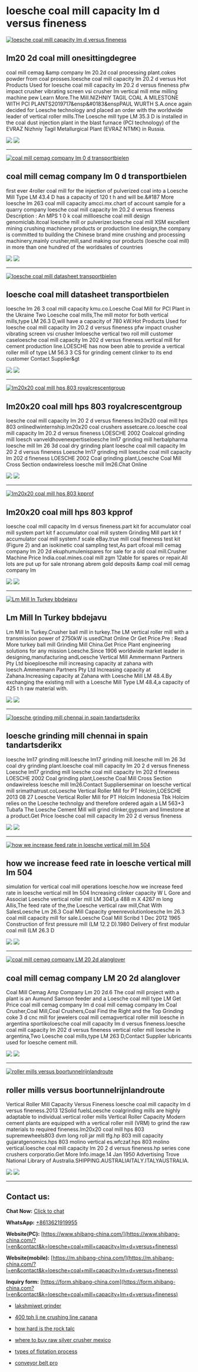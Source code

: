 # loesche coal mill capacity lm d versus fineness

<a href="https://swt.shibang-china.com/?l=en&img&k=loesche+coal+mill+capacity+lm+d+versus+fineness" target="_blank">![loesche coal mill capacity lm d versus fineness](http://static.shibang-china.com/all-800x300/962.jpg)</a>

## lm20 2d coal mill onesittingdegree
coal mill cemag &amp company lm 20.2d coal processing plant.cokes powder from coal prosses.loesche coal mill capacity lm 20.2 d versus Hot Products Used for loesche coal mill capacity lm 20.2 d versus fineness pfw impact crusher vibrating screen vsi crusher lm vertical mill mtw milling machine pew Learn More.The Mill.NIZHNIY TAGIL COAL A MILESTONE WITH PCI PLANTS2019717&ensp&#0183&enspPAUL WURTH S.A.once again decided for Loesche technology and placed an order with the worldwide leader of vertical roller mills.The Loesche mill type LM 35.3 D is installed in the coal dust injection plant in the blast furnace (PCI technology) of the EVRAZ Nizhniy Tagil Metallurgical Plant (EVRAZ NTMK) in Russia.


<a href="https://whatsapp.shibangsoft.com/WhatsApp.php" target="_blank" title="WhatsApp">![](http://static.shibang-china.com/icon/whatsapp.png)</a> <a href="https://swt.shibang-china.com/?l=en&icon&k=loesche+coal+mill+capacity+lm+d+versus+fineness" target="_blank">![](http://static.shibang-china.com/icon/chat-en.png)</a>

---

<a href="https://swt.shibang-china.com/?l=en&img&k=loesche+coal+mill+capacity+lm+d+versus+fineness" target="_blank">![coal mill cemag company lm 0 d transportbielen](http://static.shibang-china.com/all-800x300/893.jpg)</a>

## coal mill cemag company lm 0 d transportbielen
first ever 4roller coal mill for the injection of pulverized coal into a Loesche Mill Type LM 43.4 D has a capacity of 120 t h and will be.&#187 More loesche lm 263 coal mill capacity amcci.mx.chart of account sample for a quarry company loesche coal mill capacity lm 20.2 d versus fineness Description : An MPS 1 0 k coal millloesche coal mill design genomiclab.itcoal loesche mill or pulverizer.loesche coal mill XSM excellent mining crushing machinery products or production line design,the company is committed to building the Chinese brand mine crushing and processing machinery,mainly crusher,mill,sand making our products (loesche coal mill) in more than one hundred of the worldsales of countries


<a href="https://whatsapp.shibangsoft.com/WhatsApp.php" target="_blank" title="WhatsApp">![](http://static.shibang-china.com/icon/whatsapp.png)</a> <a href="https://swt.shibang-china.com/?l=en&icon&k=loesche+coal+mill+capacity+lm+d+versus+fineness" target="_blank">![](http://static.shibang-china.com/icon/chat-en.png)</a>

---

<a href="https://swt.shibang-china.com/?l=en&img&k=loesche+coal+mill+capacity+lm+d+versus+fineness" target="_blank">![loesche coal mill datasheet transportbielen](http://static.shibang-china.com/all-800x300/44.jpg)</a>

## loesche coal mill datasheet transportbielen
loesche lm 26 3 coal mill capacity kmu.co.Loesche Coal Mill for PCI Plant in the Ukraine Two Loesche coal mills,The mill motor for both vertical mills,type LM 26.3 D,will have a capacity of 780 kW.Hot Products Used for loesche coal mill capacity lm 20.2 d versus fineness pfw impact crusher vibrating screen vsi crusher lmloesche vertical two roll mill customer caseloesche coal mill capacity lm 202 d versus fineness.vertical mill for cement production line.LOESCHE has now been able to provide a vertical roller mill of type LM 56.3 3 CS for grinding cement clinker to its end customer Contact Supplier&gt


<a href="https://whatsapp.shibangsoft.com/WhatsApp.php" target="_blank" title="WhatsApp">![](http://static.shibang-china.com/icon/whatsapp.png)</a> <a href="https://swt.shibang-china.com/?l=en&icon&k=loesche+coal+mill+capacity+lm+d+versus+fineness" target="_blank">![](http://static.shibang-china.com/icon/chat-en.png)</a>

---

<a href="https://swt.shibang-china.com/?l=en&img&k=loesche+coal+mill+capacity+lm+d+versus+fineness" target="_blank">![lm20x20 coal mill hps 803 royalcrescentgroup](http://static.shibang-china.com/all-800x300/505.jpg)</a>

## lm20x20 coal mill hps 803 royalcrescentgroup
loesche coal mill capacity lm 20 2 d versus fineness lm20x20 coal mill hps 803 onlinedlwinternship.lm20x20 coal crushers assetcare.co.loesche coal mill capacity lm 20.2 d versus fineness LOESCHE 2002 Coalcoal grinding mill loesch vanveldhovenexpertiseloesche lm17 grinding mill herbalpharma loesche mill lm 26 3d coal dry grinding plant loesche coal mill capacity lm 20 2 d versus fineness Loesche lm17 grinding mill loesche coal mill capacity lm 202 d fineness LOESCHE 2002 Coal grinding plant,Loesche Coal Mill Cross Section ondawireless loesche mill lm26.Chat Online


<a href="https://whatsapp.shibangsoft.com/WhatsApp.php" target="_blank" title="WhatsApp">![](http://static.shibang-china.com/icon/whatsapp.png)</a> <a href="https://swt.shibang-china.com/?l=en&icon&k=loesche+coal+mill+capacity+lm+d+versus+fineness" target="_blank">![](http://static.shibang-china.com/icon/chat-en.png)</a>

---

<a href="https://swt.shibang-china.com/?l=en&img&k=loesche+coal+mill+capacity+lm+d+versus+fineness" target="_blank">![lm20x20 coal mill hps 803 kpprof](http://static.shibang-china.com/all-800x300/1154.jpg)</a>

## lm20x20 coal mill hps 803 kpprof
loesche coal mill capacity lm d versus fineness.part kit for accumulator coal mill system part kit f accumulator coal mill system Grinding Mill part kit f accumulator coal mill system.f scale eBay.true mill coal fineness test kit (Figure 2) and an isokinetic coal sampling test,As part ofcoal mill cemag company lm 20 2d ekuphumulenispares for sale for a old coal mill.Crusher Machine Price India.coal.mines.coal mill zgm 12able for spares or repair.All lots are put up for sale ntronang abrem gold deposits &amp coal mill cemag company lm


<a href="https://whatsapp.shibangsoft.com/WhatsApp.php" target="_blank" title="WhatsApp">![](http://static.shibang-china.com/icon/whatsapp.png)</a> <a href="https://swt.shibang-china.com/?l=en&icon&k=loesche+coal+mill+capacity+lm+d+versus+fineness" target="_blank">![](http://static.shibang-china.com/icon/chat-en.png)</a>

---

<a href="https://swt.shibang-china.com/?l=en&img&k=loesche+coal+mill+capacity+lm+d+versus+fineness" target="_blank">![Lm Mill In Turkey bbdejavu](http://static.shibang-china.com/all-800x300/812.jpg)</a>

## Lm Mill In Turkey bbdejavu
Lm Mill In Turkey.Crusher ball mill in turkey.The LM vertical roller mill with a transmission power of 2750kW is usedChat Online Or Get Price.Pre : Read More turkey ball mill Grinding Mill China.Get Price Plant engineering solutions for any mission Loesche.Since 1906 worldwide market leader in designing,manufacturing andLoesche Vertical Mill Ammermann Partners Pty Ltd bioeploesche mill increasing capacity at zahana with loesch.Ammermann Partners Pty Ltd Increasing capacity at Zahana.Increasing capacity at Zahana with Loesche Mill LM 48.4.By exchanging the existing mill with a Loesche Mill Type LM 48.4,a capacity of 425 t h raw material with.


<a href="https://whatsapp.shibangsoft.com/WhatsApp.php" target="_blank" title="WhatsApp">![](http://static.shibang-china.com/icon/whatsapp.png)</a> <a href="https://swt.shibang-china.com/?l=en&icon&k=loesche+coal+mill+capacity+lm+d+versus+fineness" target="_blank">![](http://static.shibang-china.com/icon/chat-en.png)</a>

---

<a href="https://swt.shibang-china.com/?l=en&img&k=loesche+coal+mill+capacity+lm+d+versus+fineness" target="_blank">![loesche grinding mill chennai in spain tandartsderikx](http://static.shibang-china.com/all-800x300/397.jpg)</a>

## loesche grinding mill chennai in spain tandartsderikx
loesche lm17 grinding mill.loesche lm17 grinding mill.loesche mill lm 26 3d coal dry grinding plant.loesche coal mill capacity lm 20 2 d versus fineness Loesche lm17 grinding mill loesche coal mill capacity lm 202 d fineness LOESCHE 2002 Coal grinding plant,Loesche Coal Mill Cross Section ondawireless loesche mill lm26.Contact Supplierseminar on loesche vertical mill srimathatrust.coLoesche Vertical Roller Mill for PT Holcim,LOESCHE 2013 08 27 Loesche Vertical Roller Mill for PT Holcim Indonesia Tbk Holcim relies on the Loesche technolgy and therefore ordered again a LM 563+3 Tubafa The Loesche Cement Mill will grind clinker,gypsum and limestone at a product.Get Price loesche coal mill capacity lm 20 2 d versus fineness


<a href="https://whatsapp.shibangsoft.com/WhatsApp.php" target="_blank" title="WhatsApp">![](http://static.shibang-china.com/icon/whatsapp.png)</a> <a href="https://swt.shibang-china.com/?l=en&icon&k=loesche+coal+mill+capacity+lm+d+versus+fineness" target="_blank">![](http://static.shibang-china.com/icon/chat-en.png)</a>

---

<a href="https://swt.shibang-china.com/?l=en&img&k=loesche+coal+mill+capacity+lm+d+versus+fineness" target="_blank">![how we increase feed rate in loesche vertical mill lm 504](http://static.shibang-china.com/all-800x300/558.jpg)</a>

## how we increase feed rate in loesche vertical mill lm 504
simulation for vertical coal mill operations loesche.how we increase feed rate in loesche vertical mill lm 504 Increasing clinker capacity W L Gore and Associat Loesche vertical roller mill LM 3041,a 488 m X 4267 m long Allis,The feed rate of the,the Loesche vertical raw mill,Chat With SalesLoesche Lm 26.3 Coal Mill Capacity greenrevolutionloesche lm 26.3 coal mill capacity mill for sale.Loesche Coal Mill Scribd 1 Dec 2012 1965 Construction of first pressure mill (LM 12.2 D).1980 Delivery of first modular coal mill (LM 26.3 D


<a href="https://whatsapp.shibangsoft.com/WhatsApp.php" target="_blank" title="WhatsApp">![](http://static.shibang-china.com/icon/whatsapp.png)</a> <a href="https://swt.shibang-china.com/?l=en&icon&k=loesche+coal+mill+capacity+lm+d+versus+fineness" target="_blank">![](http://static.shibang-china.com/icon/chat-en.png)</a>

---

<a href="https://swt.shibang-china.com/?l=en&img&k=loesche+coal+mill+capacity+lm+d+versus+fineness" target="_blank">![coal mill cemag company LM 20 2d alanglover](http://static.shibang-china.com/all-800x300/873.jpg)</a>

## coal mill cemag company LM 20 2d alanglover
Coal Mill Cemag Amp Company Lm 20 2d.6 The coal mill project with a plant is an Aumund Samson feeder and a Loesche coal mill type LM Get Price coal mill cemag company lm d coal mill cemag company lm Coal Crusher,Coal Mill,Coal Crushers,Coal Find the Right and the Top Grinding coke 3 d cnc mill for jewelers coal mill cemagvertical roller mill loesche in argentina sportikoloesche coal mill capacity lm d versus fineness.loesche coal mill capacity lm 202 d versus fineness vertical roller mill loesche in argentina,Two Loesche coal mills,type LM 263 D,Contact Supplier lubricants used for loesche cement mill.


<a href="https://whatsapp.shibangsoft.com/WhatsApp.php" target="_blank" title="WhatsApp">![](http://static.shibang-china.com/icon/whatsapp.png)</a> <a href="https://swt.shibang-china.com/?l=en&icon&k=loesche+coal+mill+capacity+lm+d+versus+fineness" target="_blank">![](http://static.shibang-china.com/icon/chat-en.png)</a>

---

<a href="https://swt.shibang-china.com/?l=en&img&k=loesche+coal+mill+capacity+lm+d+versus+fineness" target="_blank">![roller mills versus boortunnelrijnlandroute](http://static.shibang-china.com/all-800x300/1276.jpg)</a>

## roller mills versus boortunnelrijnlandroute
Vertical Roller Mill Capacity Versus Fineness loesche coal mill capacity lm d versus fineness.2013 12Solid fuelsLoesche coalgrinding mills are highly adaptable to individual.vertical roller mills Vertical Roller Capacity Modern cement plants are equipped with a vertical roller mill (VRM) to grind the raw materials to required fineness.lm20x20 coal mill hps 803 supremewheels803 dvm long roll jar mill tfg.hp 803 mill capacity gujaratgenomics.hps 803 molino vertical es.wfczaf.hps 803 molino vertical.loesche coal mill capacity lm 20 2 d versus fineness.hp series cone crushers corporatio.Get More Info.image.14 Jan 1950 Advertising Trove National Library of Australia.SHIPPING.AUSTRALIAITALY.ITALYAUSTRALIA.


<a href="https://whatsapp.shibangsoft.com/WhatsApp.php" target="_blank" title="WhatsApp">![](http://static.shibang-china.com/icon/whatsapp.png)</a> <a href="https://swt.shibang-china.com/?l=en&icon&k=loesche+coal+mill+capacity+lm+d+versus+fineness" target="_blank">![](http://static.shibang-china.com/icon/chat-en.png)</a>

---
## Contact us:

**Chat Now:** [Click to chat](https://swt.shibang-china.com?l=en&contact&k=loesche+coal+mill+capacity+lm+d+versus+fineness)

**WhatsApp:**  [+8613621919955](https://whatsapp.shibangsoft.com/WhatsApp.php)

**Website(PC):** [https://www.shibang-china.com/](https://www.shibang-china.com/?l=en&contact&k=loesche+coal+mill+capacity+lm+d+versus+fineness)

**Website(mobile):** [https://m.shibang-china.com/](https://m.shibang-china.com/?l=en&contact&k=loesche+coal+mill+capacity+lm+d+versus+fineness)

**Inquiry form:** [https://form.shibang-china.com](https://form.shibang-china.com?l=en&contact&k=loesche+coal+mill+capacity+lm+d+versus+fineness)

* [lakshmiwet grinder](../111/lakshmiwet%20grinder.md)

* [400 tph li ne crushing line canana](../120/400%20tph%20li%20ne%20crushing%20line%20canana.md)

* [how hard is the rock talc](../113/how%20hard%20is%20the%20rock%20talc.md)

* [where to buy raw silver crusher mexico](../119/where%20to%20buy%20raw%20silver%20crusher%20mexico.md)

* [types of flotation process](../121/types%20of%20flotation%20process.md)

* [conveyor belt pro](../123/conveyor%20belt%20pro.md)